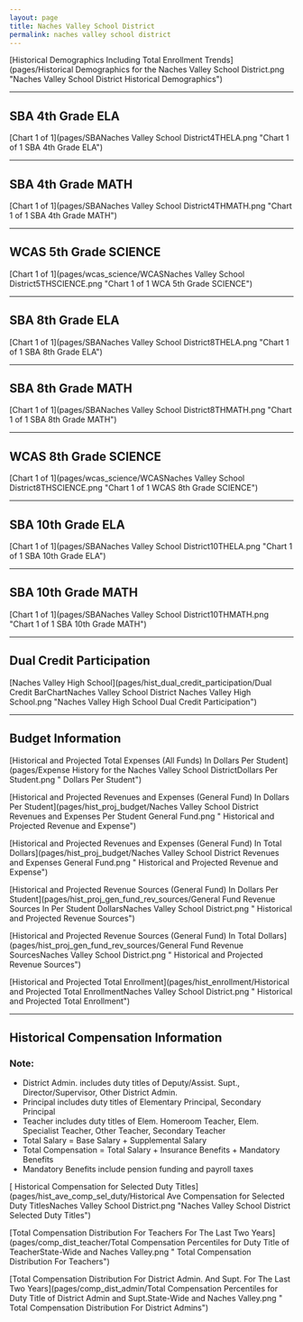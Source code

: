 ```yaml
---
layout: page
title: Naches Valley School District
permalink: naches valley school district
---
```



[Historical Demographics Including Total Enrollment Trends](pages/Historical Demographics for the Naches Valley School District.png "Naches Valley School District Historical Demographics")

___

## SBA 4th Grade ELA

[Chart 1 of 1](pages/SBANaches Valley School District4THELA.png "Chart 1 of 1 SBA 4th Grade ELA")


___

## SBA 4th Grade MATH

[Chart 1 of 1](pages/SBANaches Valley School District4THMATH.png "Chart 1 of 1 SBA 4th Grade MATH")


___

## WCAS 5th Grade SCIENCE

[Chart 1 of 1](pages/wcas_science/WCASNaches Valley School District5THSCIENCE.png "Chart 1 of 1 WCA 5th Grade SCIENCE")


___

## SBA 8th Grade ELA

[Chart 1 of 1](pages/SBANaches Valley School District8THELA.png "Chart 1 of 1 SBA 8th Grade ELA")


___

## SBA 8th Grade MATH

[Chart 1 of 1](pages/SBANaches Valley School District8THMATH.png "Chart 1 of 1 SBA 8th Grade MATH")


___

## WCAS 8th Grade SCIENCE

[Chart 1 of 1](pages/wcas_science/WCASNaches Valley School District8THSCIENCE.png "Chart 1 of 1 WCAS 8th Grade SCIENCE")


___

## SBA 10th Grade ELA

[Chart 1 of 1](pages/SBANaches Valley School District10THELA.png "Chart 1 of 1 SBA 10th Grade ELA")


___

## SBA 10th Grade MATH

[Chart 1 of 1](pages/SBANaches Valley School District10THMATH.png "Chart 1 of 1 SBA 10th Grade MATH")


___

## Dual Credit Participation

[Naches Valley High School](pages/hist_dual_credit_participation/Dual Credit BarChartNaches Valley School District Naches Valley High School.png "Naches Valley High School Dual Credit Participation")


___

## Budget Information

[Historical and Projected Total Expenses (All Funds) In Dollars Per Student](pages/Expense History for the Naches Valley School DistrictDollars Per Student.png " Dollars Per Student")

[Historical and Projected Revenues and Expenses (General Fund) In Dollars Per Student](pages/hist_proj_budget/Naches Valley School District Revenues and Expenses Per Student General Fund.png " Historical and Projected Revenue and Expense")

[Historical and Projected Revenues and Expenses (General Fund) In Total Dollars](pages/hist_proj_budget/Naches Valley School District Revenues and Expenses General Fund.png " Historical and Projected Revenue and Expense")

[Historical and Projected Revenue Sources (General Fund) In Dollars Per Student](pages/hist_proj_gen_fund_rev_sources/General Fund Revenue Sources In Per Student DollarsNaches Valley School District.png " Historical and Projected Revenue Sources")

[Historical and Projected Revenue Sources (General Fund) In Total Dollars](pages/hist_proj_gen_fund_rev_sources/General Fund Revenue SourcesNaches Valley School District.png " Historical and Projected Revenue Sources")

[Historical and Projected Total Enrollment](pages/hist_enrollment/Historical and Projected Total EnrollmentNaches Valley School District.png " Historical and Projected Total Enrollment")


___

## Historical Compensation Information
### Note:
- District Admin. includes duty titles of Deputy/Assist. Supt., Director/Supervisor, Other District Admin.
- Principal includes duty titles of Elementary Principal, Secondary Principal
- Teacher includes duty titles of Elem. Homeroom Teacher, Elem. Specialist Teacher, Other Teacher, Secondary Teacher
- Total Salary = Base Salary + Supplemental Salary
- Total Compensation = Total Salary + Insurance Benefits + Mandatory Benefits
- Mandatory Benefits include pension funding and payroll taxes

[ Historical Compensation for Selected Duty Titles](pages/hist_ave_comp_sel_duty/Historical Ave Compensation for Selected Duty TitlesNaches Valley School District.png "Naches Valley School District Selected Duty Titles")

[Total Compensation Distribution For Teachers For The Last Two Years](pages/comp_dist_teacher/Total Compensation Percentiles for Duty Title of TeacherState-Wide and Naches Valley.png " Total Compensation Distribution For Teachers")

[Total Compensation Distribution For District Admin. And Supt. For The Last Two Years](pages/comp_dist_admin/Total Compensation Percentiles for Duty Title of District Admin and Supt.State-Wide and Naches Valley.png " Total Compensation Distribution For District Admins")

